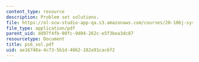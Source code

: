 ```yaml
---
content_type: resource
description: Problem set solutions.
file: https://ol-ocw-studio-app-qa.s3.amazonaws.com/courses/20-106j-systems-microbiology-fall-2006/ae16748a4c735b1d4062182a91cac6f2_ps6_sol.pdf
file_type: application/pdf
parent_uid: dd97f4fb-90fc-9d04-262c-e5f3bea3dc87
resourcetype: Document
title: ps6_sol.pdf
uid: ae16748a-4c73-5b1d-4062-182a91cac6f2
---
```

